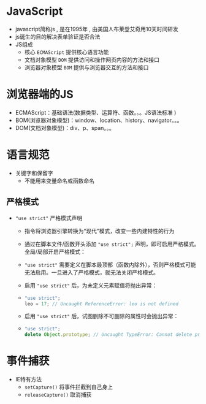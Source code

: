 # JavaScript

+ javascript简称js , 是在1995年 , 由美国人布莱登艾奇用10天时间研发
+ js诞生的目的解决表单验证是否合法
+ JS组成
  + 核心 `ECMAScript`		提供核心语言功能
  + 文档对象模型 `DOM`      提供访问和操作网页内容的方法和接口
  + 浏览器对象模型 `BOM`   提供与浏览器交互的方法和接口

# 浏览器端的JS

+ ECMAScript：基础语法(数据类型、运算符、函数。。。JS语法标准 )
+ BOM(浏览器对象模型)：window、location、history、navigator。。。
+ DOM(文档对象模型)：div、p、span。。。

# 语言规范

+ 关键字和保留字
  + 不能用来变量命名或函数命名

## 严格模式

+ `"use strict"` 严格模式声明

  + 指令将浏览器引擎转换为“现代”模式，改变一些内建特性的行为

  + 通过在脚本文件/函数开头添加 `"use strict";` 声明，即可启用严格模式。全局/局部开启严格模式：

  + `"use strict"` 需要定义在脚本最顶部（函数内除外），否则严格模式可能无法启用。一旦进入了严格模式，就无法关闭严格模式。

  + 启用 `"use strict"` 后，为未定义元素赋值将抛出异常：

  + ```js
    "use strict";
    leo = 17; // Uncaught ReferenceError: leo is not defined
    ```

  + 启用 `"use strict"` 后，试图删除不可删除的属性时会抛出异常：

  + ```js
    "use strict";
    delete Object.prototype; // Uncaught TypeError: Cannot delete property 'prototype' of function Object() { [native code] }
    ```

# 事件捕获

+ IE特有方法
  + `setCapture()`  将事件拦截到自己身上
  + `releaseCapture()` 取消捕获
